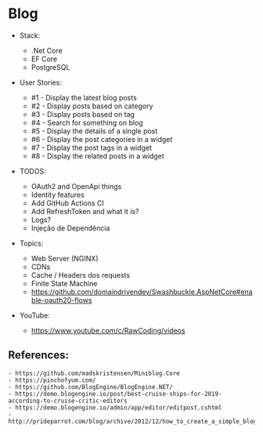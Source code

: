 # Blog

- Stack:
    - .Net Core
    - EF Core
    - PostgreSQL

- User Stories:
    - #1 - Display the latest blog posts
    - #2 - Display posts based on category
    - #3 - Display posts based on tag
    - #4 - Search for something on blog
    - #5 - Display the details of a single post
    - #6 - Display the post categories in a widget
    - #7 - Display the post tags in a widget
    - #8 - Display the related posts in a widget

- TODOS:
    - OAuth2 and OpenApi things
    - Identity features
    - Add GitHub Actions CI
    - Add RefreshToken and what it is?
    - Logs?
    - Injeção de Dependência

- Topics:
    - Web Server (NGINX)
    - CDNs
    - Cache / Headers dos requests
    - Finite State Machine
    - https://github.com/domaindrivendev/Swashbuckle.AspNetCore#enable-oauth20-flows

- YouTube:
    - https://www.youtube.com/c/RawCoding/videos

## References:
    - https://github.com/madskristensen/Miniblog.Core
    - https://pinchofyum.com/
    - https://github.com/BlogEngine/BlogEngine.NET/
    - https://demo.blogengine.io/post/best-cruise-ships-for-2019-according-to-cruise-critic-editors
    - https://demo.blogengine.io/admin/app/editor/editpost.cshtml
    - http://prideparrot.com/blog/archive/2012/12/how_to_create_a_simple_blog_part1

